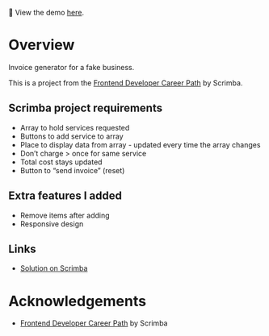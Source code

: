 👀 View the demo [here](https://dahliasan.github.io/invoice-generator/).

# Overview
Invoice generator for a fake business.

This is a project from the [Frontend Developer Career Path](https://scrimba.com/learn/frontend) by Scrimba.

## Scrimba project requirements

- Array to hold services requested
- Buttons to add service to array
- Place to display data from array - updated every time the array changes
- Don’t charge > once for same service
- Total cost stays updated
- Button to “send invoice” (reset)

## Extra features I added

- Remove items after adding
- Responsive design

## Links
- [Solution on Scrimba](https://scrimba.com/scrim/co8bf4c5c998e7946b193acd3)

# Acknowledgements
- [Frontend Developer Career Path](https://scrimba.com/learn/frontend) by Scrimba
